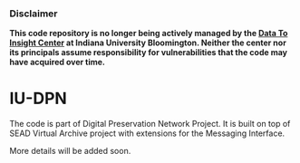### Disclaimer 
<b>This code repository is no longer being actively managed by the <a target="_blank" rel="noopener noreferrer" href="https://pti.iu.edu/centers/d2i/">Data To Insight Center</a> at Indiana University Bloomington. Neither the center nor its principals assume responsibility for vulnerabilities that the code may have acquired over time.</b>

IU-DPN
======

The code is part of Digital Preservation Network Project. It is built on top of SEAD Virtual Archive project with extensions for the Messaging Interface.

More details will be added soon.
